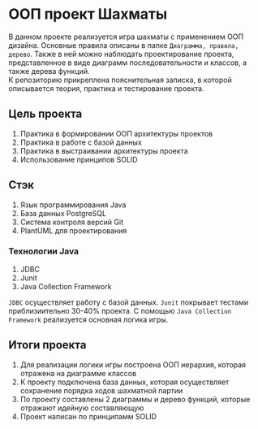 # ООП проект Шахматы

В данном проекте реализуется игра шахматы с применением ООП дизайна. Основные правила описаны в папке `Диаграмма, правила, дерево`.
Также в ней можно наблюдать проектирование проекта, представленное в виде диаграмм последовательности и классов, а также дерева функций.  
К репозиторию прикреплена пояснительная записка, в которой описывается теория, практика и тестирование проекта.

## Цель проекта
1. Практика в формировании ООП архитектуры проектов
2. Практика в работе с базой данных
3. Практика в выстраивании архитектуры проекта
4. Использование принципов SOLID

## Стэк
1. Язык программирования Java
2. База данных PostgreSQL
3. Система контроля версий Git
4. PlantUML для проектирования

### Технологии Java
1. JDBC
2. Junit
3. Java Collection Framework

`JDBC` осуществляет работу с базой данных. `Junit` покрывает тестами приблизиительно 30-40% проекта. С помощью `Java Collection Framework` реализуется основная логика игры.


## Итоги проекта
1. Для реализации логики игры построена ООП иерархия, которая отражена на диаграмме классов
2. К проекту подключена база данных, которая осуществляет сохранение порядка ходов шахматной партии
3. По проекту составлены 2 диаграммы и дерево функций, которые отражают идейную составляющую
4. Проект написан по принципамм SOLID

